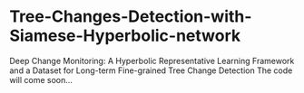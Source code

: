 # Tree-Changes-Detection-with-Siamese-Hyperbolic-network
Deep Change Monitoring: A Hyperbolic Representative Learning Framework and a Dataset for Long-term Fine-grained Tree Change Detection
The code will come soon...
